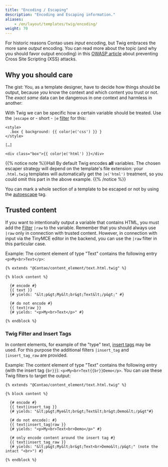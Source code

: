 ```yaml
---
title: "Encoding / Escaping"
description: "Encoding and Escaping information."
aliases:
    - /en/layout/templates/twig/encoding/
weight: 70
---
```



For historic reasons Contao uses *input* encoding, but Twig embraces the more sane *output* encoding. You can read more about the topic 
(and why you should favor output encoding) in this [OWASP article](https://cheatsheetseries.owasp.org/cheatsheets/Cross_Site_Scripting_Prevention_Cheat_Sheet.html#rule-0-never-insert-untrusted-data-except-in-allowed-locations) about preventing Cross Site Scripting (XSS) attacks.


## Why you should care

The gist: You, as a template designer, have to decide how things should be output, because *you* know the context and which content you 
trust or not. The *exact same* data can be dangerous in one context and harmless in another:

With Twig we can be specific how a certain variable should be treated. Use the `|escape` or - short - `|e` 
[filter](https://twig.symfony.com/doc/3.x/filters/escape.html) for this:

```twig
<style>
  .box { background: {{ color|e('css') }} }
</style>

[…]

<div class="box">{{ color|e('html') }}</div>
```

{{% notice note %}}Hall
By default Twig encodes **all** variables. The chosen escaper strategy will depend on the template's file extension: your `.html.twig`
templates will automatically get the `|e('html')` treatment, so you could omit this part in the above example.
{{% /notice %}}

You can mark a whole section of a template to be escaped or not by using the [autoescape](https://twig.symfony.com/doc/3.x/tags/autoescape.html) tag.


## Trusted content

If you want to intentionally output a variable that contains HTML, you must add the 
[Filter](https://twig.symfony.com/doc/3.x/filters/raw.html) `|raw` to the variable. Remember that you should always use `|raw` only in 
connection with trusted content. However, in connection with input via the TinyMCE editor in the backend, you can use the `|raw` filter in 
this particular case.

Example: The content element of type "Text" contains the following entry `<p>My<br>Text</p>`:

```twig
{% extends "@Contao/content_element/text.html.twig" %}

{% block content %}

  {# encode #}
  {{ text }}
  {# yields: "&lt;p&gt;My&lt;br&gt;Text&lt;/p&gt;" #}

  {# do not encode #}
  {{ text|raw }}
  {# yields: "<p>My<br>Text</p>" #}

{% endblock %}
```


### Twig Filter and Insert Tags

In content elements, for example of the "type" text, [insert tags](/en/article-management/insert-tags/) may be used. For this purpose the 
additional filters `|insert_tag` and `|insert_tag_raw` are provided.

Example: The content element of type "Text" contains the following entry (with the insert tag `{br}}`): `<p>My<br>Text{{br}}Demo</p>`. 
You can use these Twig filters to target the output:

```twig
{% extends "@Contao/content_element/text.html.twig" %}

{% block content %}

  {# encode #}
  {{ text|insert_tag }}
  {# yields: "&lt;p&gt;Mye&lt;br&gt;Text&lt;br&gt;Demo&lt;/p&gt"#}

  {# do not encode): #}
  {{ text|insert_tag|raw }}
  {# yields: "<p>My<br>Text<br>Demo</p>" #}    

  {# only encode content around the insert tag #}
  {{ text|insert_tag_raw }}
  {# yields: "&lt;p&gt;My&lt;br&gt;Text<br>Demo&lt;/p&gt;" (note the intact "<br>") #}

{% endblock %}
```